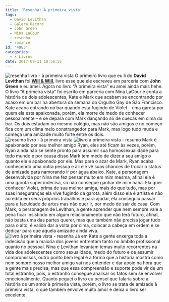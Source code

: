 ```yaml
---
title: 'Resenha: À primeira vista'
tags:
  - David Levithan
  - Galera Record
  - John Green
  - Nina LaCour
  - resenha
  - romance
id: '4983'
categories:
  - - Livros
date: 2017-09-11 10:56:55
---
```


![resenha livro - à primeira vista](http://natalia.blog.br/wp-content/uploads/2017/08/capa-do-livro-à-primeira-vista.jpg) O primeiro livro que eu li do **David Levithan** foi [**Will & Will**](http://natalia.blog.br/resenha-will-will-um-nome-um-destino/), livro esse que ele escreveu em parceria com **John Green** e eu amei. Agora no livro “À primeira vista” eu amei ainda mais hehe. O livro “À primeira vista” foi escrito em parceria com Nina LaCour e conta a história de dois adolescentes, Kate e Mark que acabam se encontrando por acaso em um bar na abertura da semana do Orgulho Gay de São Francisco. Kate acaba entrando no bar quando esta fugindo de Violet – uma garota por quem ela esta apaixonada, porém, ela morre de medo de conhecer pessoalmente – e se depara com Mark dançando só de cuecas em cima do bar. Os dois estudam no mesmo colégio, mas não são amigos e no começo fica com um clima meio constrangedor para Mark, mas logo tudo muda e começa uma amizade muito forte entre os dois. ![resumo livro - à primeira vista](http://natalia.blog.br/wp-content/uploads/2017/08/páginas-do-livro-à-primeira-vista.jpg) ![livro à primeira vista - resumo](http://natalia.blog.br/wp-content/uploads/2017/08/lombada-livro-à-primeira-vista.jpg) Mark é apaixonado por seu melhor amigo Ryan, eles até ficam às vezes, porém, Ryan ainda não se sente pronto para assumir sua homossexualidade para todo mundo e por causa disso Mark tem medo de dizer a seu amigo o quanto ele é apaixonado por ele. Mas para o azar de Mark, Ryan acaba conhecendo uma outra pessoa e ali ele vê suas chances de trocar o status de amizade para namorando ir por água abaixo. Kate, a personagem desenvolvida por Nina me fez pensar muito em mim mesma, afinal ela é uma garota super indecisa, só não consegue ganhar de mim haha. Ela quer conhecer Violet, prima de sua melhor amiga, mais do que tudo, mas por suas inseguranças ela vive fugindo da garota, além disso ela é artista e não acredita em seus próprios trabalhos e para ajudar, ela conseguiu passar para a faculdade de artes mas não quer ir, por medo de sair de casa. Com Mark, o personagem de Levithan, a gente aprender que nem sempre vale a pena ficar insistindo em algum relacionamento que não terá futuro, afinal, não basta uma das partes querer, mas que também não precisa jogar tudo para o alto, é valido dar a volta por cima, colocar a cabeça em ordem e se dedicar para que aquela amizade ainda viva. ![livro à primeira vista - resenha](http://natalia.blog.br/wp-content/uploads/2017/08/contra-capa-à-primeira-vista.jpg) Já em Kate a gente enxerga toda a indecisão que a maioria dos jovens enfrentam tanto no âmbito profissional quanto no pessoal. Nina e Levithan levantam temas muito recorrentes na vida dos adolescentes como sexualidade, medo do futuro e de assumir compromissos, outro ponto bem legal é a forma que a história mostra como nem sempre nosso melhor amigo vai nos entender e dar apoio na hora que a gente mais precisa, mas que essa compreensão e suporte pode vir de um total estranho, pois, o estranho consegue analisar os fatos sem se envolver emocionalmente. Quanto peguei o livro eu pensei que falaria sobre a história de um amor à primeira vista, porém, o livro se trata de amizade à primeira vista, o que também envolve muito amor e deixa o livro ser excelente.